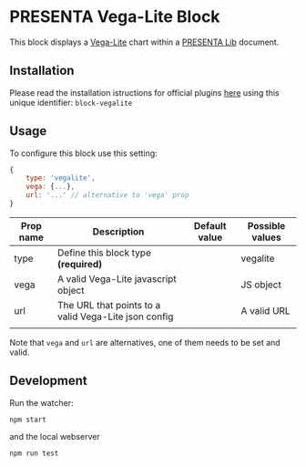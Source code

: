 # PRESENTA Vega-Lite Block

This block displays a [Vega-Lite](https:/www.youtube.com) chart within a [PRESENTA Lib](https://github.com/presenta-software/presenta-lib) document.

## Installation


Please read the installation istructions for official plugins [here](https://lib.presenta.cc/extend/#install-an-official-plugin) using this unique identifier: `block-vegalite`

## Usage

To configure this block use this setting:

```js
{
    type: 'vegalite',
    vega: {...},
    url: '...' // alternative to 'vega' prop
}
```

| Prop name | Description                                          | Default value | Possible values |
| --------- | ---------------------------------------------------- | ------------- | --------------- |
| type      | Define this block type **(required)**                |               | vegalite        |
| vega      | A valid Vega-Lite javascript object                  |               | JS object       |
| url       | The URL that points to a valid Vega-Lite json config |               | A valid URL     |
|           |                                                      |               |                 |

Note that `vega` and `url` are alternatives, one of them needs to be set and valid.



## Development

Run the watcher:

    npm start

and the local webserver

    npm run test